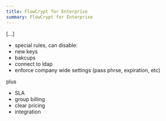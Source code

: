 ```yaml
---
title: FlowCrypt for Enterprise
summary: FlowCrypt for Enterprise
---
```


[...]

- special rules, can disable:
- new keys
- bakcups
- connect to ldap
- enforce company wide settings (pass phrse, expiration, etc)

plus
- SLA
- group billing
- clear pricing
- integration
